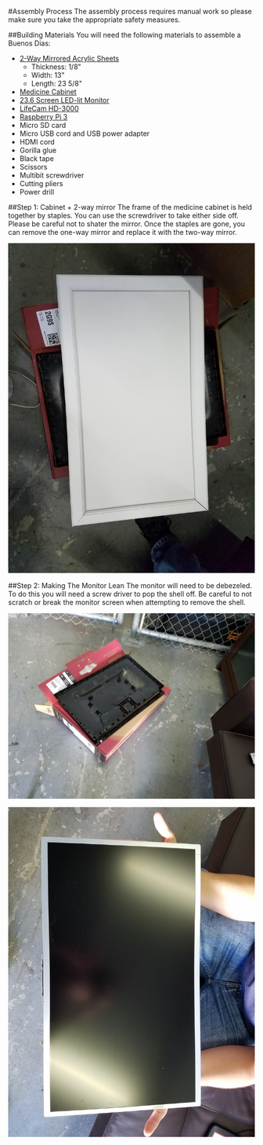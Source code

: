 #Assembly Process
The assembly process requires manual work so please make sure you take the appropriate safety measures.

##Building Materials
You will need the following materials to assemble a Buenos Dias:

  - [2-Way Mirrored Acrylic Sheets](http://www.tapplastics.com/product/plastics/cut_to_size_plastic/two_way_mirrored_acrylic/558)
      - Thickness: 1/8"
      - Width: 13"
      - Length: 23 5/8"
  - [Medicine Cabinet](http://www.homedepot.com/p/Glacier-Bay-15-1-4-in-x-26-in-Surface-Mount-Framed-Mirrored-Swing-Door-Medicine-Cabinet-in-White-S1627-12-B/100576352)
  - [23.6 Screen LED-lit Monitor](https://www.amazon.com/ViewSonic-VA2465smh-SuperClear-Integrated-Speakers/dp/B00RPJOQQ8/ref=sr_1_3?ie=UTF8&qid=1474091808&sr=8-3&keywords=viewsonic+24+led)
  - [LifeCam HD-3000](https://www.microsoft.com/accessories/en-us/products/webcams/lifecam-hd-3000/t3h-00011)
  - [Raspberry Pi 3](https://www.amazon.com/CanaKit-Raspberry-Complete-Starter-Kit/dp/B01C6Q2GSY/ref=sr_1_5?s=pc&ie=UTF8&qid=1474091064&sr=1-5&keywords=raspberry+pi+3)
  - Micro SD card
  - Micro USB cord and USB power adapter
  - HDMI cord
  - Gorilla glue
  - Black tape
  - Scissors
  - Multibit screwdriver
  - Cutting pliers
  - Power drill

##Step 1: Cabinet + 2-way mirror
The frame of the medicine cabinet is held together by staples. You can use the screwdriver to take either side off. Please be careful not to shater the mirror. Once the staples are gone, you can remove the one-way mirror and replace it with the two-way mirror.

![Here is a picture of the medicine cabinet with the original mirror removed](https://github.com/Criviere/HackGT16/blob/master/images/5.jpg)

##Step 2: Making The Monitor Lean
The monitor will need to be debezeled. To do this you will need a screw driver to pop the shell off. Be careful to not scratch or break the monitor screen when attempting to remove the shell.

![Here is a picture of the monitor shell removed](https://github.com/Criviere/HackGT16/blob/master/images/1.jpg)

![Here is a picture of the monitor debezeled](https://github.com/Criviere/HackGT16/blob/master/images/2.jpg)
